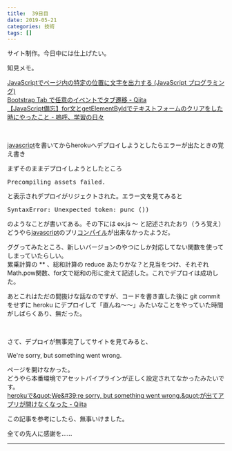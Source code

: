 ```yaml
---
title:  39日目
date: 2019-05-21
categories: 技術
tags: []
---
```

<p>サイト制作。今日中には仕上げたい。</p><p>知見メモ。</p><p><a href="https://www.ipentec.com/document/javascript-get-tag-element-and-access-element">JavaScript&#x3067;&#x30DA;&#x30FC;&#x30B8;&#x5185;&#x306E;&#x7279;&#x5B9A;&#x306E;&#x4F4D;&#x7F6E;&#x306B;&#x6587;&#x5B57;&#x3092;&#x51FA;&#x529B;&#x3059;&#x308B; (JavaScript &#x30D7;&#x30ED;&#x30B0;&#x30E9;&#x30DF;&#x30F3;&#x30B0;)</a><br />
<a href="https://qiita.com/komakomako/items/882e9d4a48693cee491f">Bootstrap Tab &#x3067;&#x4EFB;&#x610F;&#x306E;&#x30A4;&#x30D9;&#x30F3;&#x30C8;&#x3067;&#x30BF;&#x30D6;&#x9077;&#x79FB; - Qiita</a><br />
<a href="http://hatena.aaafrog.com/entry/2016/06/15/180000">&#x3010;JavaScript&#x5099;&#x5FD8;&#x3011;for&#x6587;&#x3068;getElementById&#x3067;&#x30C6;&#x30AD;&#x30B9;&#x30C8;&#x30D5;&#x30A9;&#x30FC;&#x30E0;&#x306E;&#x30AF;&#x30EA;&#x30A2;&#x3092;&#x3057;&#x305F;&#x6642;&#x306B;&#x3084;&#x3063;&#x305F;&#x3053;&#x3068; - &#x55DA;&#x547C;&#x3001;&#x5B66;&#x7FD2;&#x306E;&#x65E5;&#x3005;</a></p><br />
<p><a class="keyword" href="http://d.hatena.ne.jp/keyword/javascript">javascript</a>を書いてからherokuへデプロイしようとしたらエラーが出たときの覚え書き</p><p>まずそのままデプロイしようとしたところ</p>
<pre class="code" data-lang="" data-unlink>Precompiling assets failed. </pre><p>と表示されデプロイがリジェクトされた。エラー文を見てみると</p>
<pre class="code" data-lang="" data-unlink>SyntaxError: Unexpected token: punc ())</pre><p>のようなことが書いてある。その下には ex.js ～ と記述されたおり（うろ覚え）どうやら<a class="keyword" href="http://d.hatena.ne.jp/keyword/javascript">javascript</a>のプリ<a class="keyword" href="http://d.hatena.ne.jp/keyword/%A5%B3%A5%F3%A5%D1%A5%A4%A5%EB">コンパイル</a>が出来なかったようだ。</p><p>ググってみたところ、新しいバージョンのやつにしか対応してない関数を使ってしまっていたらしい。<br />
累乗計算の ** 、総和計算の reduce あたりかな？と見当をつけ、それぞれ Math.pow関数、for文で総和の形に変えて記述した。これでデプロイは成功した。</p><p>あとこれはただの間抜けな話なのですが、コードを書き直した後に git commit をせずに heroku にデプロイして「直んね～～」みたいなことをやっていた時間がしばらくあり、無だった。</p><br />
<p>さて、デプロイが無事完了してサイトを見てみると、</p><p>We're sorry, but something went wrong.</p><p>ページを開けなかった。<br />
どうやら本番環境でアセットパイプラインが正しく設定されてなかったみたいです。<br />
<a href="https://qiita.com/yano12/items/b0359dd6fbd0eeeb55d2">heroku&#x3067;&amp;quot;We&amp;#39;re sorry, but something went wrong.&amp;quot;&#x304C;&#x51FA;&#x3066;&#x30A2;&#x30D7;&#x30EA;&#x304C;&#x958B;&#x3051;&#x306A;&#x304F;&#x306A;&#x3063;&#x305F; - Qiita</a></p><p>この記事を参考にしたら、無事いけました。</p><p>全ての先人に感謝を......</p>

-----
